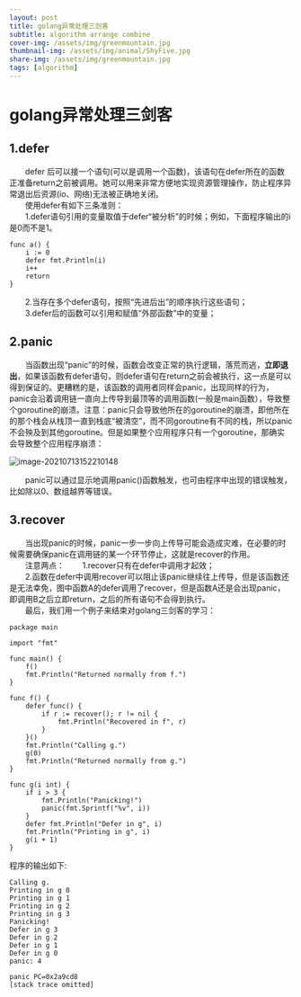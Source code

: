 ```yaml
---
layout: post
title: golang异常处理三剑客
subtitle: algorithm arrange combine
cover-img: /assets/img/greenmountain.jpg
thumbnail-img: /assets/img/animal/ShyFive.jpg
share-img: /assets/img/greenmountain.jpg
tags: [algorithm]
---
```


#  golang异常处理三剑客

## 1.defer

&emsp;&emsp;defer 后可以接一个语句(可以是调用一个函数)，该语句在defer所在的函数正准备return之前被调用。她可以用来非常方便地实现资源管理操作，防止程序异常退出后资源(io、网络)无法被正确地关闭。<br>
&emsp;&emsp;使用defer有如下三条准则：<br>
&emsp;&emsp;1.defer语句引用的变量取值于defer“被分析”的时候；例如，下面程序输出的i是0而不是1。

```
func a() {
    i := 0
    defer fmt.Println(i)
    i++
    return
}
```

&emsp;&emsp;2.当存在多个defer语句，按照“先进后出”的顺序执行这些语句；<br>
&emsp;&emsp;3.defer后的函数可以引用和赋值“外部函数”中的变量；

## 2.panic

&emsp;&emsp;当函数出现“panic”的时候，函数会改变正常的执行逻辑，落荒而逃，**立即退出**，如果该函数有defer语句，则defer语句在return之前会被执行，这一点是可以得到保证的。更糟糕的是，该函数的调用者同样会panic，出现同样的行为，panic会沿着调用链一直向上传导到最顶等的调用函数(一般是main函数），导致整个goroutine的崩溃。注意：panic只会导致他所在的goroutine的崩溃，即他所在的那个栈会从栈顶一直到栈底“被清空”，而不同goroutine有不同的栈，所以panic不会殃及到其他goroutine。但是如果整个应用程序只有一个goroutine，那确实会导致整个应用程序崩溃：

![image-20210713152210148](https://gitee.com/xinyuanchen/image_collection/raw/master/image-20210713152210148.png)

&emsp;&emsp;panic可以通过显示地调用panic()函数触发，也可由程序中出现的错误触发，比如除以0、数组越界等错误。

## 3.recover

&emsp;&emsp;当出现panic的时候，panic一步一步向上传导可能会造成灾难，在必要的时候需要确保panic在调用链的某一个环节停止，这就是recover的作用。<br>
&emsp;&emsp;注意两点：
&emsp;&emsp;1.recover只有在defer中调用才起效；<br>
&emsp;&emsp;2.函数在defer中调用recover可以阻止该panic继续往上传导，但是该函数还是无法幸免，图中函数A的defer调用了recover，但是函数A还是会出现panic，即调用B之后立即return，之后的所有语句不会得到执行。<br>
&emsp;&emsp;最后，我们用一个例子来结束对golang三剑客的学习：

```
package main

import "fmt"

func main() {
    f()
    fmt.Println("Returned normally from f.")
}

func f() {
    defer func() {
        if r := recover(); r != nil {
            fmt.Println("Recovered in f", r)
        }
    }()
    fmt.Println("Calling g.")
    g(0)
    fmt.Println("Returned normally from g.")
}

func g(i int) {
    if i > 3 {
        fmt.Println("Panicking!")
        panic(fmt.Sprintf("%v", i))
    }
    defer fmt.Println("Defer in g", i)
    fmt.Println("Printing in g", i)
    g(i + 1)
}
```

程序的输出如下:

```
Calling g.
Printing in g 0
Printing in g 1
Printing in g 2
Printing in g 3
Panicking!
Defer in g 3
Defer in g 2
Defer in g 1
Defer in g 0
panic: 4

panic PC=0x2a9cd8
[stack trace omitted]
```

















